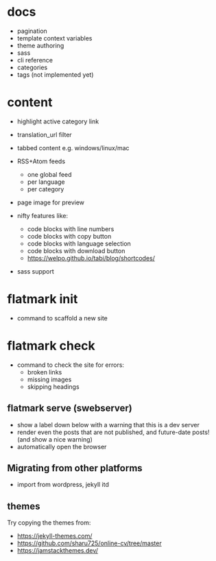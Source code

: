 
# docs
- pagination
- template context variables
- theme authoring
- sass
- cli reference
- categories
- tags (not implemented yet)

# content

- highlight active category link
- translation_url filter
- tabbed content e.g. windows/linux/mac
- RSS+Atom feeds
  - one global feed
  - per language 
  - per category
- page image for preview
- nifty features like:
  - code blocks with line numbers
  - code blocks with copy button
  - code blocks with language selection
  - code blocks with download button
  - https://welpo.github.io/tabi/blog/shortcodes/

- sass support

# flatmark init
- command to scaffold a new site

# flatmark check
- command to check the site for errors:
  - broken links
  - missing images
  - skipping headings 


## flatmark serve (swebserver)
- show a label down below with a warning that this is a dev server
- render even the posts that are not published, and future-date posts! (and show a nice warning)
- automatically open the browser


## Migrating from other platforms
- import from wordpress, jekyll itd

## themes
Try copying the themes from:
- https://jekyll-themes.com/
- https://github.com/sharu725/online-cv/tree/master
- https://jamstackthemes.dev/


